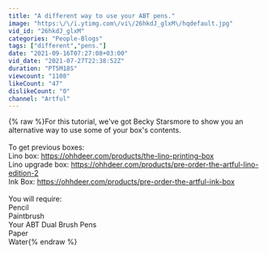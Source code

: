 ```yaml
---
title: "A different way to use your ABT pens."
image: "https:\/\/i.ytimg.com\/vi\/26hkdJ_glxM\/hqdefault.jpg"
vid_id: "26hkdJ_glxM"
categories: "People-Blogs"
tags: ["different","pens."]
date: "2021-09-16T07:27:08+03:00"
vid_date: "2021-07-27T22:38:52Z"
duration: "PT5M18S"
viewcount: "1108"
likeCount: "47"
dislikeCount: "0"
channel: "Artful"
---
```

{% raw %}For this tutorial, we've got Becky Starsmore to show you an alternative way to use some of your box's contents.<br /><br />To get previous boxes:<br />Lino box: <a rel="nofollow" target="blank" href="https://ohhdeer.com/products/the-lino-printing-box">https://ohhdeer.com/products/the-lino-printing-box</a><br />Lino upgrade box: <a rel="nofollow" target="blank" href="https://ohhdeer.com/products/pre-order-the-artful-lino-edition-2">https://ohhdeer.com/products/pre-order-the-artful-lino-edition-2</a><br />Ink Box: <a rel="nofollow" target="blank" href="https://ohhdeer.com/products/pre-order-the-artful-ink-box">https://ohhdeer.com/products/pre-order-the-artful-ink-box</a><br /><br />You will require:<br />Pencil<br />Paintbrush<br />Your ABT Dual Brush Pens<br />Paper<br />Water{% endraw %}
